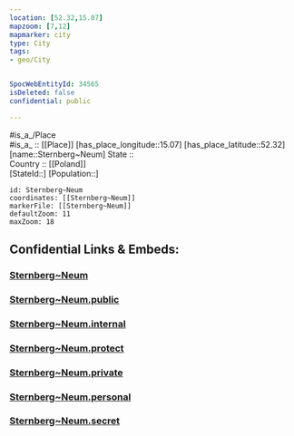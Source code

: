 ```yaml
---
location: [52.32,15.07] 
mapzoom: [7,12] 
mapmarker: city 
type: City
tags:
- geo/City


SpocWebEntityId: 34565
isDeleted: false
confidential: public

---
```

#is_a_/Place  
#is_a_ :: [[Place]] 
[has_place_longitude::15.07] 
[has_place_latitude::52.32] 
[name::Sternberg~Neum] 
State ::  
Country :: [[Poland]]  
[StateId::] 
[Population::] 



```leaflet
id: Sternberg~Neum
coordinates: [[Sternberg~Neum]] 
markerFile: [[Sternberg~Neum]] 
defaultZoom: 11 
maxZoom: 18
```


## Confidential Links & Embeds: 

### [Sternberg~Neum](/_Standards/Earth/Continent/Europe/Europe~East/Poland/Provinces~Poland/Lubusz/City/Sternberg~Neum.md) 

### [Sternberg~Neum.public](/_public/Earth/Continent/Europe/Europe~East/Poland/Provinces~Poland/Lubusz/City/Sternberg~Neum.public.md) 

### [Sternberg~Neum.internal](/_internal/Earth/Continent/Europe/Europe~East/Poland/Provinces~Poland/Lubusz/City/Sternberg~Neum.internal.md) 

### [Sternberg~Neum.protect](/_protect/Earth/Continent/Europe/Europe~East/Poland/Provinces~Poland/Lubusz/City/Sternberg~Neum.protect.md) 

### [Sternberg~Neum.private](/_private/Earth/Continent/Europe/Europe~East/Poland/Provinces~Poland/Lubusz/City/Sternberg~Neum.private.md) 

### [Sternberg~Neum.personal](/_personal/Earth/Continent/Europe/Europe~East/Poland/Provinces~Poland/Lubusz/City/Sternberg~Neum.personal.md) 

### [Sternberg~Neum.secret](/_secret/Earth/Continent/Europe/Europe~East/Poland/Provinces~Poland/Lubusz/City/Sternberg~Neum.secret.md)

